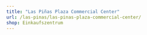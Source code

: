 ```yaml
---
title: "Las Piñas Plaza Commercial Center"
url: /las-pinas/las-pinas-plaza-commercial-center/
shop: Einkaufszentrum
---
```

